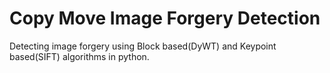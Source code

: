 # Copy Move Image Forgery Detection
Detecting image forgery using Block based(DyWT) and Keypoint based(SIFT) algorithms in python.
